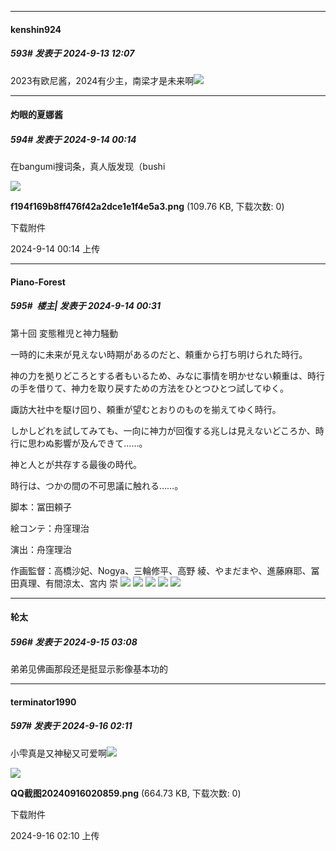 ﻿
*****

####  kenshin924  
##### 593#       发表于 2024-9-13 12:07

2023有欧尼酱，2024有少主，南梁才是未来啊<img src="https://static.saraba1st.com/image/smiley/face2017/077.png" referrerpolicy="no-referrer">


*****

####  灼眼的夏娜酱  
##### 594#       发表于 2024-9-14 00:14

在bangumi搜词条，真人版发现（bushi

<img src="https://img.saraba1st.com/forum/202409/14/001447s99l59mlinx8plx4.png" referrerpolicy="no-referrer">

<strong>f194f169b8ff476f42a2dce1e1f4e5a3.png</strong> (109.76 KB, 下载次数: 0)

下载附件

2024-9-14 00:14 上传


*****

####  Piano-Forest  
##### 595#         楼主| 发表于 2024-9-14 00:31

第十回 変態稚児と神力騒動

一時的に未来が見えない時期があるのだと、頼重から打ち明けられた時行。

神の力を拠りどころとする者もいるため、みなに事情を明かせない頼重は、時行の手を借りて、神力を取り戻すための方法をひとつひとつ試してゆく。

諏訪大社中を駆け回り、頼重が望むとおりのものを揃えてゆく時行。

しかしどれを試してみても、一向に神力が回復する兆しは見えないどころか、時行に思わぬ影響が及んできて……。

神と人とが共存する最後の時代。

時行は、つかの間の不可思議に触れる……。

脚本：冨田頼子

絵コンテ：舟窪理治

演出：舟窪理治

作画監督：高橋沙妃、Nogya、三輪修平、高野 綾、やまだまや、進藤麻耶、冨田真理、有間涼太、宮内 崇
<img src="https://p.sda1.dev/19/bac5d10a9cc54d7a9b493144c5cd953a/story_3679_photo_172622871637137842.jpg" referrerpolicy="no-referrer">
<img src="https://p.sda1.dev/19/202ee6da5bacc27108e498371c309523/story_3679_photo_1726228716652651223.jpg" referrerpolicy="no-referrer">
<img src="https://p.sda1.dev/19/46c3a467f6af91ae6da736f91c370bfe/story_3679_photo_1726228716897518620.jpg" referrerpolicy="no-referrer">
<img src="https://p.sda1.dev/19/59030eceaafeee1e1911cf7edfec2162/story_3679_photo_1726228717084380748.jpg" referrerpolicy="no-referrer">
<img src="https://p.sda1.dev/19/5bf9d831d16d37335634e3f33a57a2e6/story_3679_photo_1726228717322861723.jpg" referrerpolicy="no-referrer">


*****

####  轮太  
##### 596#       发表于 2024-9-15 03:08

弟弟见佛画那段还是挺显示影像基本功的


*****

####  terminator1990  
##### 597#       发表于 2024-9-16 02:11

小雫真是又神秘又可爱啊<img src="https://static.saraba1st.com/image/smiley/face2017/074.png" referrerpolicy="no-referrer">

<img src="https://img.saraba1st.com/forum/202409/16/021051m75q777t7o5tv1co.png" referrerpolicy="no-referrer">

<strong>QQ截图20240916020859.png</strong> (664.73 KB, 下载次数: 0)

下载附件

2024-9-16 02:10 上传

